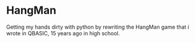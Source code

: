 # HangMan
Getting my hands dirty with python by rewriting the HangMan game that i wrote in QBASIC, 15 years ago in high school. 
